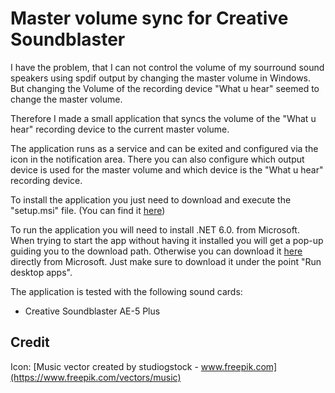 # Master volume sync for Creative Soundblaster 
I have the problem, that I can not control the volume of my sourround sound speakers using spdif output by changing the master volume in Windows. But changing the Volume of the recording device "What u hear" seemed to change the master volume.

Therefore I made a small application that syncs the volume of the "What u hear" recording device to the current master volume.

The application runs as a service and can be exited and configured via the icon in the notification area. There you can also configure which output device is used for the master volume and which device is the "What u hear" recording device.

To install the application you just need to download and execute the "setup.msi" file. (You can find it [here](https://github.com/nicojeske/MasterVolumeSync/releases/latest))

To run the application you will need to install .NET 6.0. from Microsoft. When trying to start the app without having it installed you will get a pop-up guiding you to the download path. Otherwise you can download it [here](https://dotnet.microsoft.com/en-us/download/dotnet/6.0/runtime?cid=getdotnetcore) directly from Microsoft. Just make sure to download it under the point "Run desktop apps".

The application is tested with the following sound cards:
- Creative Soundblaster AE-5 Plus

## Credit
Icon: [Music vector created by studiogstock - www.freepik.com](https://www.freepik.com/vectors/music)

